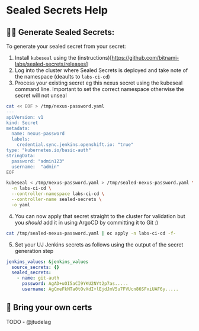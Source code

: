 # Sealed Secrets Help

## 🕵️‍♀️ Generate Sealed Secrets:
To generate your sealed secret from your secret:

1. Install `kubeseal` using the (instructions)[https://github.com/bitnami-labs/sealed-secrets/releases]
2. Log into the cluster where Sealed Secrets is deployed and take note of the namespace (deaults to `labs-ci-cd`)
3. Process your existing secret eg this nexus secret using the kubeseal command line. Important to set the correct namespace otherwise the secret will not unseal
```bash
cat << EOF > /tmp/nexus-password.yaml
---
apiVersion: v1
kind: Secret
metadata:
  name: nexus-password
  labels:
    credential.sync.jenkins.openshift.io: "true"
type: "kubernetes.io/basic-auth"
stringData:
  password: "admin123"
  username:  "admin"
EOF
```
```bash
kubeseal < /tmp/nexus-password.yaml > /tmp/sealed-nexus-password.yaml \
  -n labs-ci-cd \
  --controller-namespace labs-ci-cd \
  --controller-name sealed-secrets \
  -o yaml
```
4. You can now apply that secret straight to the cluster for validation but you _should_ add it in using ArgoCD by committing it to Git :) 
``` bash
cat /tmp/sealed-nexus-password.yaml | oc apply -n labs-ci-cd -f-
```
5. Set your UJ Jenkins secrets as follows using the output of the secret generation step
```yaml
jenkins_values: &jenkins_values
  source_secrets: {}
  sealed_secrets:
    - name: git-auth
      password: AgAD+uOI5aCI9YKU2NYt2p7as.....
      username: AgCmeFkNTa0tOvXdI+lEjdJmV5u7FVUcn86SFxiUAF6y.....
```

## 📝 Bring your own certs 
TODO - @jtudelag
